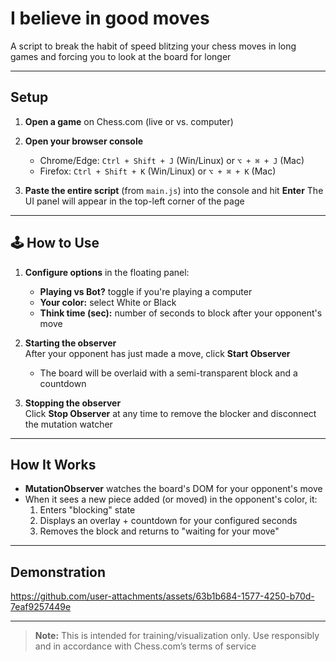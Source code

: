 # I believe in good moves

A script to break the habit of speed blitzing your chess moves in long games and forcing you to look at the board for longer

---

## Setup

1. **Open a game** on Chess.com (live or vs. computer)
2. **Open your browser console**  
   - Chrome/Edge: `Ctrl + Shift + J` (Win/Linux) or `⌥ + ⌘ + J` (Mac)  
   - Firefox: `Ctrl + Shift + K` (Win/Linux) or `⌥ + ⌘ + K` (Mac)

3. **Paste the entire script** (from `main.js`) into the console and hit **Enter**
   The UI panel will appear in the top-left corner of the page

---

## 🕹️ How to Use

1. **Configure options** in the floating panel:
   - **Playing vs Bot?** toggle if you're playing a computer
   - **Your color:** select White or Black
   - **Think time (sec):** number of seconds to block after your opponent's move

2. **Starting the observer**  
   After your opponent has just made a move, click **Start Observer**
   - The board will be overlaid with a semi-transparent block and a countdown

3. **Stopping the observer**  
   Click **Stop Observer** at any time to remove the blocker and disconnect the mutation watcher

---

## How It Works

- **MutationObserver** watches the board's DOM for your opponent's move
- When it sees a new piece added (or moved) in the opponent's color, it:
  1. Enters "blocking" state
  2. Displays an overlay + countdown for your configured seconds
  3. Removes the block and returns to "waiting for your move"

---

## Demonstration

https://github.com/user-attachments/assets/63b1b684-1577-4250-b70d-7eaf9257449e

---

> **Note:** This is intended for training/visualization only. Use responsibly and in accordance with Chess.com’s terms of service




